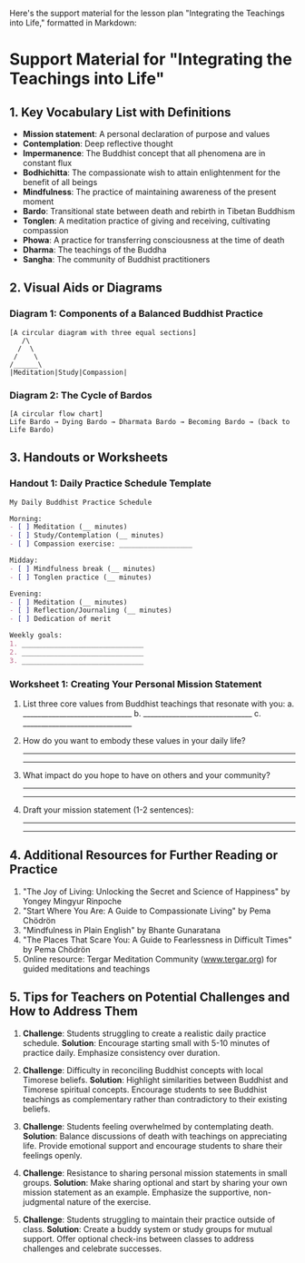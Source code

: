Here's the support material for the lesson plan "Integrating the Teachings into Life," formatted in Markdown:

# Support Material for "Integrating the Teachings into Life"

## 1. Key Vocabulary List with Definitions

- **Mission statement**: A personal declaration of purpose and values
- **Contemplation**: Deep reflective thought
- **Impermanence**: The Buddhist concept that all phenomena are in constant flux
- **Bodhichitta**: The compassionate wish to attain enlightenment for the benefit of all beings
- **Mindfulness**: The practice of maintaining awareness of the present moment
- **Bardo**: Transitional state between death and rebirth in Tibetan Buddhism
- **Tonglen**: A meditation practice of giving and receiving, cultivating compassion
- **Phowa**: A practice for transferring consciousness at the time of death
- **Dharma**: The teachings of the Buddha
- **Sangha**: The community of Buddhist practitioners

## 2. Visual Aids or Diagrams

### Diagram 1: Components of a Balanced Buddhist Practice
```
[A circular diagram with three equal sections]
   /\
  /  \
 /    \
/______\
|Meditation|Study|Compassion|
```

### Diagram 2: The Cycle of Bardos
```
[A circular flow chart]
Life Bardo → Dying Bardo → Dharmata Bardo → Becoming Bardo → (back to Life Bardo)
```

## 3. Handouts or Worksheets

### Handout 1: Daily Practice Schedule Template

```markdown
My Daily Buddhist Practice Schedule

Morning:
- [ ] Meditation (__ minutes)
- [ ] Study/Contemplation (__ minutes)
- [ ] Compassion exercise: __________________

Midday:
- [ ] Mindfulness break (__ minutes)
- [ ] Tonglen practice (__ minutes)

Evening:
- [ ] Meditation (__ minutes)
- [ ] Reflection/Journaling (__ minutes)
- [ ] Dedication of merit

Weekly goals:
1. ______________________________
2. ______________________________
3. ______________________________
```

### Worksheet 1: Creating Your Personal Mission Statement

1. List three core values from Buddhist teachings that resonate with you:
   a. ______________________________
   b. ______________________________
   c. ______________________________

2. How do you want to embody these values in your daily life?
   ____________________________________________
   ____________________________________________

3. What impact do you hope to have on others and your community?
   ____________________________________________
   ____________________________________________

4. Draft your mission statement (1-2 sentences):
   ____________________________________________
   ____________________________________________

## 4. Additional Resources for Further Reading or Practice

1. "The Joy of Living: Unlocking the Secret and Science of Happiness" by Yongey Mingyur Rinpoche
2. "Start Where You Are: A Guide to Compassionate Living" by Pema Chödrön
3. "Mindfulness in Plain English" by Bhante Gunaratana
4. "The Places That Scare You: A Guide to Fearlessness in Difficult Times" by Pema Chödrön
5. Online resource: Tergar Meditation Community (www.tergar.org) for guided meditations and teachings

## 5. Tips for Teachers on Potential Challenges and How to Address Them

1. **Challenge**: Students struggling to create a realistic daily practice schedule.
   **Solution**: Encourage starting small with 5-10 minutes of practice daily. Emphasize consistency over duration.

2. **Challenge**: Difficulty in reconciling Buddhist concepts with local Timorese beliefs.
   **Solution**: Highlight similarities between Buddhist and Timorese spiritual concepts. Encourage students to see Buddhist teachings as complementary rather than contradictory to their existing beliefs.

3. **Challenge**: Students feeling overwhelmed by contemplating death.
   **Solution**: Balance discussions of death with teachings on appreciating life. Provide emotional support and encourage students to share their feelings openly.

4. **Challenge**: Resistance to sharing personal mission statements in small groups.
   **Solution**: Make sharing optional and start by sharing your own mission statement as an example. Emphasize the supportive, non-judgmental nature of the exercise.

5. **Challenge**: Students struggling to maintain their practice outside of class.
   **Solution**: Create a buddy system or study groups for mutual support. Offer optional check-ins between classes to address challenges and celebrate successes.